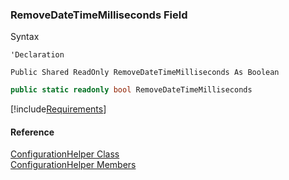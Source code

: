 ﻿### RemoveDateTimeMilliseconds Field

Syntax

```vbnet
'Declaration

Public Shared ReadOnly RemoveDateTimeMilliseconds As Boolean
```

```csharp
public static readonly bool RemoveDateTimeMilliseconds
```

[!include[Requirements](../partials/requirements.md)]

#### Reference

[ConfigurationHelper Class](fcSDK~FChoice.Foundation.Clarify.ConfigurationHelper.md)  
[ConfigurationHelper Members](fcSDK~FChoice.Foundation.Clarify.ConfigurationHelper_members.md)